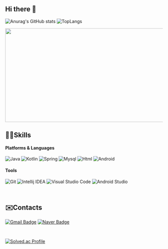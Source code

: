 ## Hi there 👋

![Anurag's GitHub stats](https://github-readme-stats.vercel.app/api?username=eungyeong12&show_icons=true&theme=tokyonight)
![TopLangs](https://github-readme-stats.vercel.app/api/top-langs/?username=eungyeong12&layout=compact&theme=tokyonight)

<a href="https://github.com/devxb/gitanimals">
<img
  src="https://render.gitanimals.org/farms/eungyeong12"
  width="600"
  height="300"
/>
</a>

## 👩‍💻Skills
#### Platforms & Languages
![Java](https://img.shields.io/badge/Java-007396.svg?&style=for-the-badge&logo=openJDK&logoColor=white)
![Kotlin](https://img.shields.io/badge/Kotlin-7F52FF?style=for-the-badge&logo=Kotlin&logoColor=white)
![Spring](https://img.shields.io/badge/Spring-6DB33F.svg?&style=for-the-badge&logo=Spring&logoColor=white)
![Mysql](https://img.shields.io/badge/MySQL-4479A1?&style=for-the-badge&logo=MySQL&logoColor=white)
![Html](https://img.shields.io/badge/HTML5-E34F26?&style=for-the-badge&logo=html5&logoColor=white)
![Android](https://img.shields.io/badge/Android-3DDC84.svg?&style=for-the-badge&logo=Android&logoColor=white)

#### Tools
![Git](https://img.shields.io/badge/Git-F05032.svg?&style=for-the-badge&logo=Git&logoColor=white)
![Intellij IDEA](https://img.shields.io/badge/Intellij%20Idea-000?&style=for-the-badge&logo=intellij-idea&logoColor=white)
![Visual Studio Code](https://img.shields.io/badge/Visual%20Studio%20Code-007ACC.svg?&style=for-the-badge&logo=Visual%20Studio%20Code&logoColor=white)
![Android Studio](https://img.shields.io/badge/Android%20Studio-3DDC84.svg?&style=for-the-badge&logo=Android%20Studio&logoColor=white)

<br>

## ✉️Contacts
[![Gmail Badge](https://img.shields.io/badge/Gmail-d14836?style=flat-square&logo=Gmail&logoColor=white&link=mailto:kimsh1691@gmail.com)](mailto:joeungyeong23@gmail.com)
[![Naver Badge](https://img.shields.io/badge/Naver-03C75A?style=flat-square&logo=Naver&logoColor=white&link=mailto:rlatngus1691@naver.com)](mailto:plmqaz2567@naver.com)

<br>

[![Solved.ac Profile](http://mazassumnida.wtf/api/v2/generate_badge?boj=dmsruddmsgk)](https://solved.ac/dmsruddmsgk/)


<!--
**eungyeong12/eungyeong12** is a ✨ _special_ ✨ repository because its `README.md` (this file) appears on your GitHub profile.

Here are some ideas to get you started:

- 🔭 I’m currently working on ...
- 🌱 I’m currently learning ...
- 👯 I’m looking to collaborate on ...
- 🤔 I’m looking for help with ...
- 💬 Ask me about ...
- 📫 How to reach me: ...
- 😄 Pronouns: ...
- ⚡ Fun fact: ...
-->
